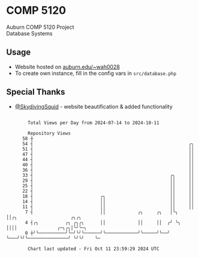 # COMP 5120
Auburn COMP 5120 Project  
Database Systems

## Usage
- Website hosted on [auburn.edu/~wah0028](https://webhome.auburn.edu/~wah0028/)
- To create own instance, fill in the config vars in `src/database.php`

## Special Thanks
- [@SkydivingSquid](https://github.com/SkydivingSquid) - website beautification & added functionality

```

        Total Views per Day from 2024-07-14 to 2024-10-11

        Repository Views
      58 ┼
      54 ┤                                                          ╭╮
      51 ┤                                                          ││
      47 ┤                                                          ││
      44 ┤                                                          ││
      40 ┤                                                          ││
      36 ┤                                                          ││
      33 ┤                                                   ╭╮     ││
      29 ┤                                                   ││     ││
      25 ┤                                                   ││     ││
      22 ┤                                                   ││     ││
      18 ┤                         ╭╮                        ││     ││
      14 ┤                         ││                        ││     ││
      11 ┤                         ││                        ││     ││
       7 ┤                         ││            ╭╮     ╭╮   │╰╮    ││╭╮                    ╭╮╭╮
       4 ┤╭╮          ╭╮ ╭╮╭╮      ││            ││     ││  ╭╯ ╰╮   ││││               ╭─╮╭╮│╰╯╰─╮
       0 ┼╯╰──────────╯╰─╯╰╯╰──────╯╰────────────╯╰─────╯╰──╯   ╰───╯╰╯╰───────────────╯ ╰╯╰╯    ╰─

        Chart last updated - Fri Oct 11 23:59:29 2024 UTC
        
```
